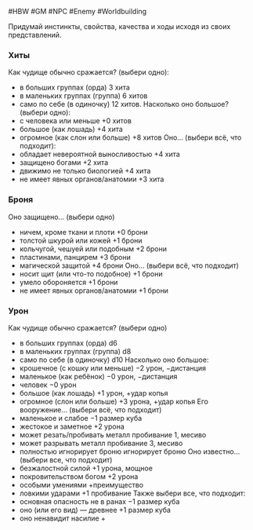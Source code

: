 #HBW #GM #NPC #Enemy #Worldbuilding 

Придумай инстинкты, свойства, качества и ходы исходя из своих представлений.
### Хиты
Как чудище обычно сражается? (выбери одно):
 - в больших группах (орда) 3 хита
 - в маленьких группах (группа) 6 хитов
 - само по себе (в одиночку) 12 хитов.
Насколько оно большое? (выбери одно):
 - с человека или меньше +0 хитов
 - большое (как лошадь) +4 хита
 - огромное (как слон или больше) +8 хитов
Оно… (выбери всё, что подходит):
 - обладает невероятной выносливостью +4 хита
 - защищено богами +2 хита
 - движимо не только биологией +4 хита
 - не имеет явных органов/анатомии +3 хита
### Броня
Оно защищено… (выбери одно)
 - ничем, кроме ткани и плоти +0 брони
 - толстой шкурой или кожей +1 брони
 - кольчугой, чешуей или подобным +2 брони
 - пластинами, панцирем +3 брони
 - магической защитой +4 брони
Оно… (выбери всё, что подходит)
 - носит щит (или что-то подобное) +1 брони
 - умело обороняется +1 брони
 - не имеет явных органов/анатомии +1 брони
### Урон
Как чудище обычно сражается? (выбери одно)
 - в больших группах (орда) d6
 - в маленьких группах (группа) d8
 - само по себе (в одиночку) d10
Насколько оно большое:
 - крошечное (с кошку или меньше) −2 урон, −дистанция
 - маленькое (как ребёнок) −0 урон, −дистанция
 - человек −0 урон
 - большое (как лошадь) +1 урон, +удар копья
 - огромное (слон или больше) +3 урона, +удар копья
Его вооружение… (выбери всё, что подходит)
 - маленькое и слабое −1 размер куба
 - жестокое и заметное +2 урона
 - может резать/пробивать металл пробивание 1, месиво
 - может разрывать металл пробивание 3, месиво
 - полностью игнорирует броню игнорирует броню
Оно известно… (выбери все, что подходит)
 - безжалостной силой +1 урона, мощное
 - покровительством богом +2 урона
 - особыми умениями +преимущество
 - ловкими ударами +1 пробивание
Также выбери все, что подходит:
 - основная опасность не в ранах −1 размер куба
 - оно (или его вид) — древнее +1 размер куба
 - оно ненавидит насилие +